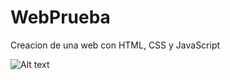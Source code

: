 # WebPrueba
Creacion de una web con HTML, CSS y JavaScript

![Alt text](WebPrueba/rcs/html5-css-javascript-logos.png?raw=true "Logos") 

